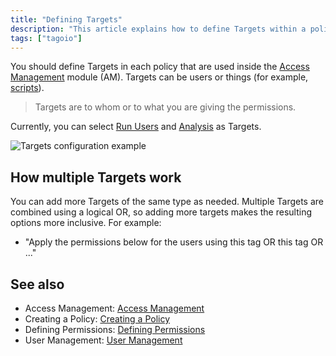 ```yaml
---
title: "Defining Targets"
description: "This article explains how to define Targets within a policy in the Access Management (AM) module, what kinds of Targets are available, and how multiple Targets are evaluated when granting permissions."
tags: ["tagoio"]
---
```


You should define Targets in each policy that are used inside the [Access Management](../security/access-management) module (AM). Targets can be users or things (for example, [scripts](../analysis/analysis-overview)).

> Targets are to whom or to what you are giving the permissions.

Currently, you can select [Run Users](../services/end-users-service) and [Analysis](../analysis/analysis-overview) as Targets.

![Targets configuration example](/docs_imagem/tagoio/defining-targets-2.png)

## How multiple Targets work
You can add more Targets of the same type as needed. Multiple Targets are combined using a logical OR, so adding more targets makes the resulting options more inclusive. For example:
- "Apply the permissions below for the users using this tag OR this tag OR ..."

## See also
- Access Management: [Access Management](../security/access-management)
- Creating a Policy: [Creating a Policy](../security/access-management#creating-policies)
- Defining Permissions: [Defining Permissions](../security/defining-permissions)
- User Management: [User Management](../account/user-management)